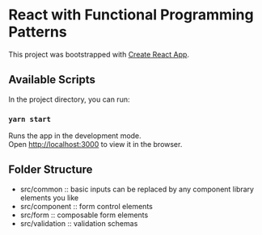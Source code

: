 # React with Functional Programming Patterns

This project was bootstrapped with [Create React App](https://github.com/facebook/create-react-app).

## Available Scripts
In the project directory, you can run:
### `yarn start`
Runs the app in the development mode.\
Open [http://localhost:3000](http://localhost:3000) to view it in the browser.

## Folder Structure
- src/common :: basic inputs can be replaced by any component library elements you like
- src/component :: form control elements
- src/form :: composable form elements
- src/validation :: validation schemas
